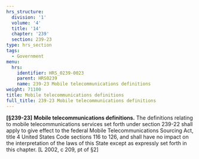 ```yaml
---
hrs_structure:
  division: '1'
  volume: '4'
  title: '14'
  chapter: '239'
  section: 239-23
type: hrs_section
tags:
  - Government
menu:
  hrs:
    identifier: HRS_0239-0023
    parent: HRS0239
    name: 239-23 Mobile telecommunications definitions
weight: 71100
title: Mobile telecommunications definitions
full_title: 239-23 Mobile telecommunications definitions
---
```

**[§239-23]** **Mobile telecommunications definitions.** The definitions relating to mobile telecommunications services set forth under section 239-22 shall apply to give effect to the federal Mobile Telecommunications Sourcing Act, title 4 United States Code sections 116 to 126, and shall have no impact on the interpretation of the laws of this State except as expressly set forth in this chapter. [L 2002, c 209, pt of §2]
